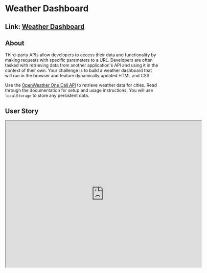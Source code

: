 # Weather Dashboard

## Link: <a href="https://jimmant91.github.io/Weather_Dashboard">Weather Dashboard</a>

## About

Third-party APIs allow developers to access their data and functionality by making requests with specific parameters to a URL. Developers are often tasked with retrieving data from another application's API and using it in the context of their own. Your challenge is to build a weather dashboard that will run in the browser and feature dynamically updated HTML and CSS.

Use the [OpenWeather One Call API](https://openweathermap.org/api/one-call-api) to retrieve weather data for cities. Read through the documentation for setup and usage instructions. You will use `localStorage` to store any persistent data.

## User Story

<iframe src="https://drive.google.com/file/d/1YmU0uNmtkm1wdYcVVSqXIocrSEhYtYRO/preview" width="640" height="480"></iframe>
